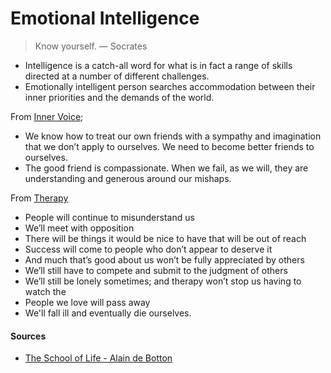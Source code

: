 # Emotional Intelligence

> Know yourself.
―  Socrates

* Intelligence is a catch-all word for what is in fact a range of skills directed at a number of different challenges.
* Emotionally intelligent person searches accommodation between their inner priorities and the demands of the world.

From [Inner Voice](./inner-voice.md);

*  We know how to treat our own friends with a sympathy and imagination that we don’t apply to ourselves. We need to become better friends to ourselves.
* The good friend is compassionate. When we fail, as we will, they are understanding and generous around our mishaps.

From [Therapy](./therapy.md)

* People will continue to misunderstand us
* We’ll meet with opposition
* There will be things it would be nice to have that will be out of reach
* Success will come to people who don’t appear to deserve it
* And much that’s good about us won’t be fully appreciated by others
* We’ll still have to compete and submit to the judgment of others
* We’ll still be lonely sometimes; and therapy won’t stop us having to watch the
* People we love will pass away
* We'll fall ill and eventually die ourselves.

#### Sources

* [The School of Life - Alain de Botton](https://www.goodreads.com/en/book/show/43264830)
